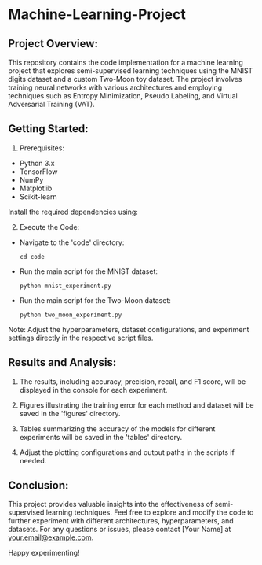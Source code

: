 # Machine-Learning-Project

Project Overview:
-----------------
This repository contains the code implementation for a machine learning project that explores semi-supervised learning techniques using the MNIST digits dataset and a custom Two-Moon toy dataset. The project involves training neural networks with various architectures and employing techniques such as Entropy Minimization, Pseudo Labeling, and Virtual Adversarial Training (VAT).

Getting Started:
----------------

1. Prerequisites:
- Python 3.x
- TensorFlow
- NumPy
- Matplotlib
- Scikit-learn

Install the required dependencies using:


2. Execute the Code:
- Navigate to the 'code' directory:
  ```
  cd code
  ```

- Run the main script for the MNIST dataset:
  ```
  python mnist_experiment.py
  ```

- Run the main script for the Two-Moon dataset:
  ```
  python two_moon_experiment.py
  ```

Note: Adjust the hyperparameters, dataset configurations, and experiment settings directly in the respective script files.

Results and Analysis:
---------------------
1. The results, including accuracy, precision, recall, and F1 score, will be displayed in the console for each experiment.

2. Figures illustrating the training error for each method and dataset will be saved in the 'figures' directory.

3. Tables summarizing the accuracy of the models for different experiments will be saved in the 'tables' directory.

4. Adjust the plotting configurations and output paths in the scripts if needed.

Conclusion:
------------
This project provides valuable insights into the effectiveness of semi-supervised learning techniques. Feel free to explore and modify the code to further experiment with different architectures, hyperparameters, and datasets. For any questions or issues, please contact [Your Name] at your.email@example.com.

Happy experimenting!


